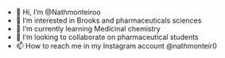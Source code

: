 - 👋 Hi, I’m @Nathmonteiroo
- 👀 I’m interested in Brooks and pharmaceuticals sciences
- 🌱 I’m currently learning Medicinal chemistry
- 💞️ I’m looking to collaborate on pharmaceutical students
- 📫 How to reach me in my Instagram account @nathmonteir0

<!---
Nathmonteiroo/Nathmonteiroo is a ✨ special ✨ repository because its `README.md` (this file) appears on your GitHub profile.
You can click the Preview link to take a look at your changes.
--->
